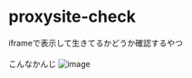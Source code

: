 # proxysite-check
iframeで表示して生きてるかどうか確認するやつ
<br>
<br>
こんなかんじ
![image](https://github.com/VEDA00133912/proxysite-check/assets/143770907/f8c8f1ba-bfd0-4320-9451-814d8868ee06)
